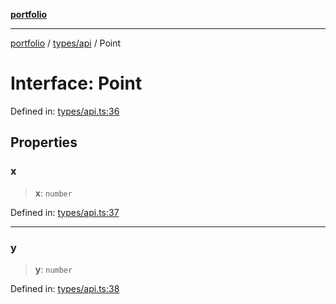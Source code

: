 [**portfolio**](../../../README.md)

***

[portfolio](../../../modules.md) / [types/api](../README.md) / Point

# Interface: Point

Defined in: [types/api.ts:36](https://github.com/tnorlund/Portfolio/blob/c2000939e29d4ea5228130856302e495f04c6c0b/portfolio/types/api.ts#L36)

## Properties

### x

> **x**: `number`

Defined in: [types/api.ts:37](https://github.com/tnorlund/Portfolio/blob/c2000939e29d4ea5228130856302e495f04c6c0b/portfolio/types/api.ts#L37)

***

### y

> **y**: `number`

Defined in: [types/api.ts:38](https://github.com/tnorlund/Portfolio/blob/c2000939e29d4ea5228130856302e495f04c6c0b/portfolio/types/api.ts#L38)
